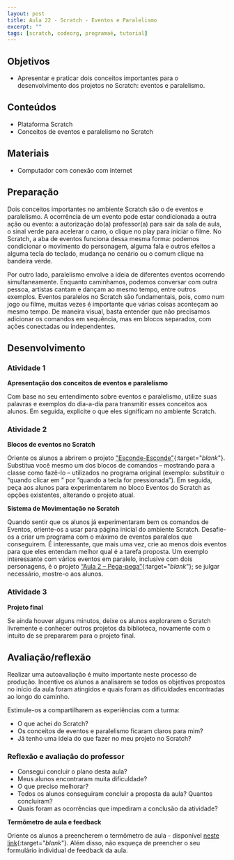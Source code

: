 ```yaml
---
layout: post
title: Aula 22 - Scratch - Eventos e Paralelismo
excerpt: ""
tags: [scratch, codeorg, programaê, tutorial]
---
```


## Objetivos

- Apresentar e praticar dois conceitos importantes para o desenvolvimento dos projetos no Scratch: eventos e paralelismo.

## Conteúdos

- Plataforma Scratch
- Conceitos de eventos e paralelismo no Scratch

## Materiais

- Computador com conexão com internet

## Preparação

Dois conceitos importantes no ambiente Scratch são o de eventos e paralelismo. A ocorrência de um evento pode estar condicionada a outra ação ou evento: a autorização do(a) professor(a) para sair da sala de aula, o sinal verde para acelerar o carro, o clique no play para iniciar o filme. No Scratch, a aba de eventos funciona dessa mesma forma: podemos condicionar o movimento do personagem, alguma fala e outros efeitos a alguma tecla do teclado, mudança no cenário ou o comum clique na bandeira verde.

Por outro lado, paralelismo envolve a ideia de diferentes eventos ocorrendo simultaneamente. Enquanto caminhamos, podemos conversar com outra pessoa, artistas cantam e dançam ao mesmo tempo, entre outros exemplos. Eventos paralelos no Scratch são fundamentais, pois, como num jogo ou filme, muitas vezes é importante que várias coisas aconteçam ao mesmo tempo. De maneira visual, basta entender que não precisamos adicionar os comandos em sequência, mas em blocos separados, com ações conectadas ou independentes.

## Desenvolvimento

### Atividade 1

**Apresentação dos conceitos de eventos e paralelismo**

Com base no seu entendimento sobre eventos e paralelismo, utilize suas palavras e exemplos do dia-a-dia para transmitir esses conceitos aos alunos. Em seguida, explicite o que eles significam no ambiente Scratch.

### Atividade 2

**Blocos de eventos no Scratch**

Oriente os alunos a abrirem o projeto ["Esconde-Esconde"](https://scratch.mit.edu/projects/62114670/){:target="_blank_"}. Substitua você mesmo um dos blocos de comandos – mostrando para a classe como fazê-lo – utilizados no programa original (exemplo: substituir o “quando clicar em <bandeira verde>” por “quando a tecla <seta para baixo> for pressionada”). Em seguida, peça aos alunos para experimentarem no bloco Eventos do Scratch as opções existentes, alterando o projeto atual.

**Sistema de Movimentação no Scratch**

Quando sentir que os alunos já experimentaram bem os comandos de Eventos, oriente-os a usar para página inicial do ambiente Scratch. Desafie-os a criar um programa com o máximo de eventos paralelos que conseguirem. É interessante, que mais uma vez, crie ao menos dois eventos para que eles entendam melhor qual é a tarefa proposta. Um exemplo interessante com vários eventos em paralelo, inclusive com dois personagens, é o projeto  [“Aula 2 – Pega-pega”](https://scratch.mit.edu/projects/62114670/){:target="_blank_"}; se julgar necessário, mostre-o aos alunos.

### Atividade 3

**Projeto final**

Se ainda houver alguns minutos, deixe os alunos explorarem o Scratch livremente e conhecer outros projetos da biblioteca, novamente com o intuito de se prepararem para o projeto final.


## Avaliação/reflexão

Realizar uma autoavaliação é muito importante neste processo de produção. Incentive os alunos a analisarem se todos os objetivos propostos no início da aula foram atingidos e quais foram as dificuldades encontradas ao longo do caminho.

Estimule-os a compartilharem as experiências com a turma:

 - O que achei do Scratch?
 - Os conceitos de eventos e paralelismo ficaram claros para mim?
 - Já tenho uma ideia do que fazer no meu projeto no Scratch?


### Reflexão e avaliação do professor

 - Consegui concluir o plano desta aula?
 - Meus alunos encontraram muita dificuldade?
 - O que preciso melhorar?
 - Todos os alunos conseguiram concluir a proposta da aula? Quantos concluíram?
 - Quais foram as ocorrências que impediram a conclusão da atividade?

 **Termômetro de aula e feedback**

 Oriente os alunos a preencherem o termômetro de aula - disponível [neste link](http://goo.gl/FbZvEh){:target="_blank_"}. Além disso, não esqueça de preencher o seu formulário individual de feedback da aula.
